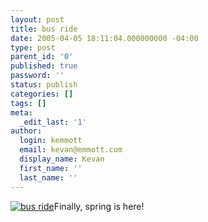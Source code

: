 ```yaml
---
layout: post
title: bus ride
date: 2005-04-05 18:11:04.000000000 -04:00
type: post
parent_id: '0'
published: true
password: ''
status: publish
categories: []
tags: []
meta:
  _edit_last: '1'
author:
  login: kemmott
  email: kevan@emmott.com
  display_name: Kevan
  first_name: ''
  last_name: ''
---
```

<div class="flickrEmailPost"><a title="bus ride" href="http://www.flickr.com/photos/kevan/8569089/"><img class="flickrEmailImage" src="{{ site.url }}/assets/images/blog/8569089_2a65d5c1fe_m.jpg" alt="bus ride" /></a>Finally, spring is here!</div>
